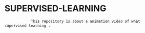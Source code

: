 # SUPERVISED-LEARNING
                This repository is about a animation video of what supervised learning .

